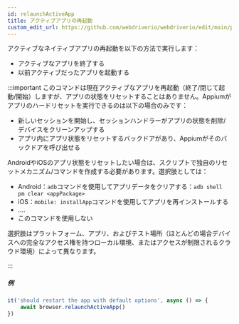 ```yaml
---
id: relaunchActiveApp
title: アクティブアプリの再起動
custom_edit_url: https://github.com/webdriverio/webdriverio/edit/main/packages/webdriverio/src/commands/mobile/relaunchActiveApp.ts
---
```


アクティブなネイティブアプリの再起動を以下の方法で実行します：

- アクティブなアプリを終了する
- 以前アクティブだったアプリを起動する

:::important
このコマンドは現在アクティブなアプリを再起動（終了/閉じて起動/開始）しますが、アプリの状態をリセットすることはありません。Appiumがアプリのハードリセットを実行できるのは以下の場合のみです：

- 新しいセッションを開始し、セッションハンドラーがアプリの状態を削除/デバイスをクリーンアップする
- アプリ内にアプリ状態をリセットするバックドアがあり、Appiumがそのバックドアを呼び出せる

AndroidやiOSのアプリ状態をリセットしたい場合は、スクリプトで独自のリセットメカニズム/コマンドを作成する必要があります。選択肢としては：

- Android：`adb`コマンドを使用してアプリデータをクリアする：`adb shell pm clear <appPackage>`
- iOS：`mobile: installApp`コマンドを使用してアプリを再インストールする
- ....
- このコマンドを使用しない

選択肢はプラットフォーム、アプリ、およびテスト場所（ほとんどの場合デバイスへの完全なアクセス権を持つローカル環境、またはアクセスが制限されるクラウド環境）によって異なります。

:::

##### 例

```js title="restart.app.js"
it('should restart the app with default options', async () => {
    await browser.relaunchActiveApp()
})
```